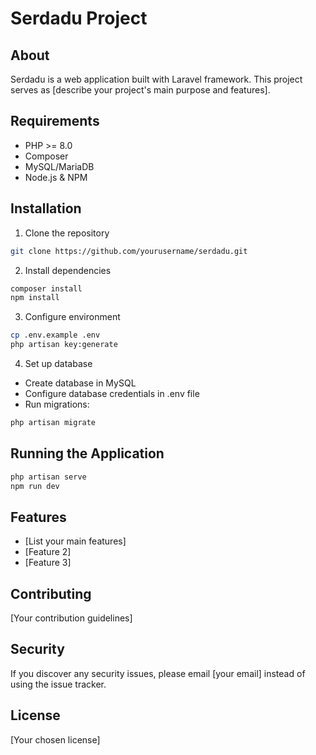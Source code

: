 # Serdadu Project

## About
Serdadu is a web application built with Laravel framework. This project serves as [describe your project's main purpose and features].

## Requirements
- PHP >= 8.0
- Composer
- MySQL/MariaDB
- Node.js & NPM

## Installation
1. Clone the repository
```bash
git clone https://github.com/yourusername/serdadu.git
```

2. Install dependencies
```bash
composer install
npm install
```

3. Configure environment
```bash
cp .env.example .env
php artisan key:generate
```

4. Set up database
- Create database in MySQL
- Configure database credentials in .env file
- Run migrations:
```bash
php artisan migrate
```

## Running the Application
```bash
php artisan serve
npm run dev
```

## Features
- [List your main features]
- [Feature 2]
- [Feature 3]

## Contributing
[Your contribution guidelines]

## Security
If you discover any security issues, please email [your email] instead of using the issue tracker.

## License
[Your chosen license]
